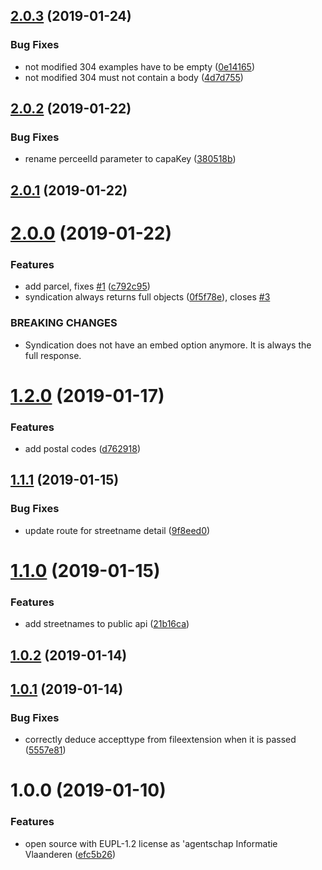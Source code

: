 ## [2.0.3](https://github.com/informatievlaanderen/public-api/compare/v2.0.2...v2.0.3) (2019-01-24)


### Bug Fixes

* not modified 304 examples have to be empty ([0e14165](https://github.com/informatievlaanderen/public-api/commit/0e14165))
* not modified 304 must not contain a body ([4d7d755](https://github.com/informatievlaanderen/public-api/commit/4d7d755))

## [2.0.2](https://github.com/informatievlaanderen/public-api/compare/v2.0.1...v2.0.2) (2019-01-22)


### Bug Fixes

* rename perceelId parameter to capaKey ([380518b](https://github.com/informatievlaanderen/public-api/commit/380518b))

## [2.0.1](https://github.com/informatievlaanderen/public-api/compare/v2.0.0...v2.0.1) (2019-01-22)

# [2.0.0](https://github.com/informatievlaanderen/public-api/compare/v1.2.0...v2.0.0) (2019-01-22)


### Features

* add parcel, fixes [#1](https://github.com/informatievlaanderen/public-api/issues/1) ([c792c95](https://github.com/informatievlaanderen/public-api/commit/c792c95))
* syndication always returns full objects ([0f5f78e](https://github.com/informatievlaanderen/public-api/commit/0f5f78e)), closes [#3](https://github.com/informatievlaanderen/public-api/issues/3)


### BREAKING CHANGES

* Syndication does not have an embed option anymore. It is always the full response.

# [1.2.0](https://github.com/informatievlaanderen/public-api/compare/v1.1.1...v1.2.0) (2019-01-17)


### Features

* add postal codes ([d762918](https://github.com/informatievlaanderen/public-api/commit/d762918))

## [1.1.1](https://github.com/informatievlaanderen/public-api/compare/v1.1.0...v1.1.1) (2019-01-15)


### Bug Fixes

* update route for streetname detail ([9f8eed0](https://github.com/informatievlaanderen/public-api/commit/9f8eed0))

# [1.1.0](https://github.com/informatievlaanderen/public-api/compare/v1.0.2...v1.1.0) (2019-01-15)


### Features

* add streetnames to public api ([21b16ca](https://github.com/informatievlaanderen/public-api/commit/21b16ca))

## [1.0.2](https://github.com/informatievlaanderen/public-api/compare/v1.0.1...v1.0.2) (2019-01-14)

## [1.0.1](https://github.com/informatievlaanderen/public-api/compare/v1.0.0...v1.0.1) (2019-01-14)


### Bug Fixes

* correctly deduce accepttype from fileextension when it is passed ([5557e81](https://github.com/informatievlaanderen/public-api/commit/5557e81))

# 1.0.0 (2019-01-10)


### Features

* open source with EUPL-1.2 license as 'agentschap Informatie Vlaanderen ([efc5b26](https://github.com/informatievlaanderen/public-api/commit/efc5b26))
